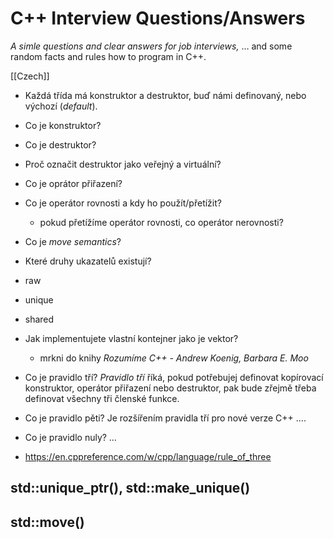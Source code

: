 # C++ Interview Questions/Answers

*A simle questions and clear answers for job interviews,*
&hellip; and some random facts and rules how to program in C++.

[[Czech]]

- Každá třída má konstruktor a destruktor, buď námi definovaný, nebo výchozí (*default*).

- Co je konstruktor?
- Co je destruktor?
- Proč označit destruktor jako veřejný a virtuální?
- Co je oprátor přiřazení?

- Co je operátor rovnosti a kdy ho použít/přetížit?
  - pokud přetížíme operátor rovnosti, co operátor nerovnosti?

- Co je *move semantics*?

- Které druhy ukazatelů existují?
- raw
- unique
- shared

- Jak implementujete vlastní kontejner jako je vektor?
  - mrkni do knihy *Rozumíme C++ - Andrew Koenig, Barbara E. Moo*

- Co je pravidlo tří?
  *Pravidlo tří* říká, pokud potřebujej definovat kopírovací konstruktor, operátor přiřazení nebo destruktor, pak bude zřejmě třeba definovat všechny tři členské funkce.

- Co je pravidlo pěti?
  Je rozšířením pravidla tří pro nové verze C++ &hellip;.

- Co je pravidlo nuly?
  &hellip;

- <https://en.cppreference.com/w/cpp/language/rule_of_three>

## std::unique_ptr(), std::make_unique()

## std::move()
